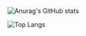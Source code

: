 

![Anurag's GitHub stats](https://github-readme-stats.vercel.app/api?username=bryce0516&show_icons=true&bg_color=0000000&include_all_commits=true)

![Top Langs](https://github-readme-stats.vercel.app/api/top-langs/?username=bryce0516&layout=compact)
